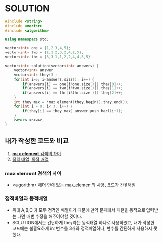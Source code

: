# SOLUTION

```c++
#include <string>
#include <vector>
#include <algorithm>

using namespace std;

vector<int> one = {1,2,3,4,5};
vector<int> two = {2,1,2,3,2,4,2,5};
vector<int> thr = {3,3,1,1,2,2,4,4,5,5};

vector<int> solution(vector<int> answers) {
    vector<int> answer;
    vector<int> they(3);
    for(int i=0; i<answers.size(); i++) {
        if(answers[i] == one[i%one.size()]) they[0]++;
        if(answers[i] == two[i%two.size()]) they[1]++;
        if(answers[i] == thr[i%thr.size()]) they[2]++;
    }
    int they_max = *max_element(they.begin(),they.end());
    for(int i = 0; i< 3; i++) {
        if(they[i] == they_max) answer.push_back(i+1);
    }
    return answer;
}
```

## 내가 작성한 코드와 비교
<ol>
    <li><a href="### <b>max element</b> 검색의 차이"><b>max element</b> 검색의 차이</a></li>
    <li><a href="### 정적배열과 동적배열">정적 배열, 동적 배열</a></li>
</ol>

### <b>max element</b> 검색의 차이
- \<algorithm> 헤더 안에 있는 max_element의 사용, 코드가 간결해짐

### 정적배열과 동적배열
- 위에 A,B,C 가 모두 정적인 배열이기 때문에 만약 문제에서 패턴을 동적으로 입력받는 다면 매번 수정을 해주어야할 것이다. 
- SOLUTION에서는 간단하게 they라는 동적배열 하나로 사용하였고, 내가 작성한 코드에는 불필요하게 int 변수를 3개와 정적배열하나, 변수를 간단하게 사용하지 못했다. 
